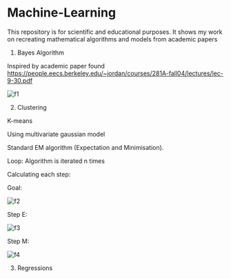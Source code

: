 # Machine-Learning
This repository is for scientific and educational purposes. It shows my work on recreating mathematical algorithms and models from academic papers 


1. Bayes Algorithm 

Inspired by academic paper found https://people.eecs.berkeley.edu/~jordan/courses/281A-fall04/lectures/lec-9-30.pdf


![f1]

2. Clustering 

K-means


Using multivariate gaussian model 

Standard EM algorithm (Expectation and Minimisation).

Loop: Algorithm is iterated n times 

Calculating each step:

Goal:

![f2]



Step E:

![f3]



Step M:

![f4]



3. Regressions



[f1]: https://i.imgur.com/GQLfc7c.png

[f2]: https://i.imgur.com/fobHCXR.png
[f3]: https://i.imgur.com/zzqw6KS.png
[f4]:https://i.imgur.com/jMTYlXB.png
